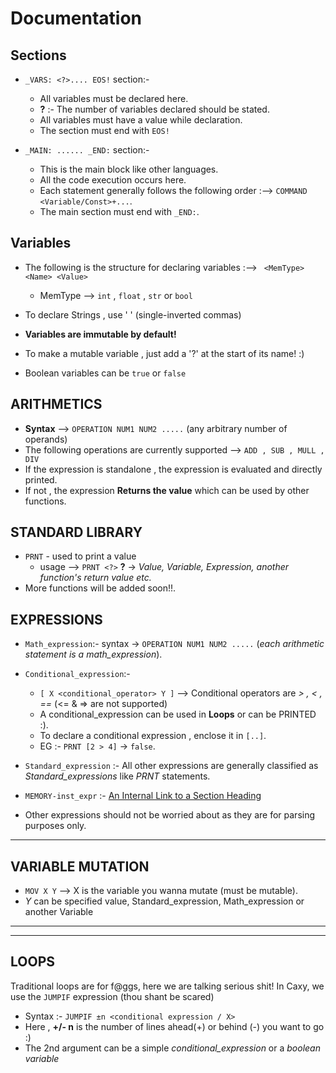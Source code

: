 # Documentation
<h2> Sections </h2>

- `_VARS: <?>.... EOS!` section:-
  - All variables must be declared here.
  - **?** :- The number of variables declared should be stated.
  - All variables must have a value while declaration.
  - The section must end with `EOS!`
 
    
- `_MAIN: ...... _END:` section:-
  - This is the main block like other languages.
  - All the code execution occurs here.
  - Each statement generally follows the following order :--> ``COMMAND <Variable/Const>+...``.
  - The main section must end with `_END:`.


<h2> Variables </h2>

- The following is the structure for declaring variables :--> ` <MemType> <Name> <Value>`
    - MemType --> `int`  , `float` , `str` or `bool`

- To declare Strings , use ' ' (single-inverted commas)
- **Variables are immutable by default!**
- To make a mutable variable , just add a '?' at the start of its name! :)
- Boolean variables can be `true` or `false`


<h2> ARITHMETICS </h2>

- **Syntax** --> `OPERATION NUM1 NUM2 .....` (any arbitrary number of operands)
- The following operations are currently supported --> `ADD , SUB , MULL , DIV`
- If the expression is standalone , the expression is evaluated and directly printed.
- If not , the expression **Returns the value** which can be used by other functions.

<h2> STANDARD LIBRARY </h2>

- `PRNT` - used to print a value
  - usage --> `PRNT <?>`    **?** -> *Value, Variable, Expression, another function's return value etc.* 
- More functions will be added soon!!.


<h2> EXPRESSIONS </h2>

- `Math_expression`:- syntax -> `OPERATION NUM1 NUM2 .....` (*each arithmetic statement is a math_expression*).
  
- `Conditional_expression`:-
  - `[ X <conditional_operator> Y ]` --> Conditional operators are *> , < , ==*  (<= & => are not supported)
  -  A conditional_expression can be used in **Loops** or can be PRINTED :).
  -  To declare a conditional expression , enclose it in `[..]`.
  -  EG :- `PRNT [2 > 4]` -> `false`.
    
- `Standard_expression` :- All other expressions are generally classified as *Standard_expressions* like *PRNT* statements.
- `MEMORY-inst_expr` :- [An Internal Link to a Section Heading](#variable-mutation)

  
- Other expressions should not be worried about as they are for parsing purposes only.

*******************************

<h2> VARIABLE MUTATION </h2>

  - `MOV X Y` --> X is the variable you wanna mutate (must be mutable).
  - *Y* can be specified value, Standard_expression, Math_expression or another Variable
 
*******************************
*******************************
<h2> LOOPS </h2>

Traditional loops are for f@ggs, here we are talking serious shit!
In Caxy, we use the `JUMPIF` expression (thou shant be scared)
- Syntax :- `JUMPIF ±n <conditional expression / X> `
- Here , **+/- n** is the number of lines ahead(+) or behind (-) you want to go :)
- The 2nd argument can be a simple *conditional_expression* or a *boolean variable*
  

